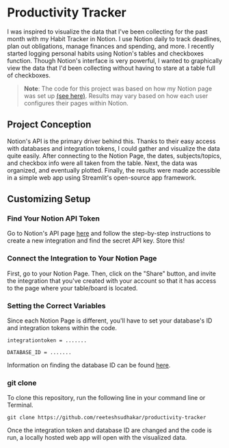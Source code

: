# Productivity Tracker
I was inspired to visualize the data that I've been collecting for the past month with my Habit Tracker in Notion. I use Notion daily to track deadlines, plan out obligations, manage finances and spending, and more. I recently started logging personal habits using Notion's tables and checkboxes function. Though Notion's interface is very powerful, I wanted to graphically view the data that I'd been collecting without having to stare at a table full of checkboxes. 

> **Note**: The code for this project was based on how my Notion page was set up [(see here)](https://ibb.co/jfZS8zb). Results may vary based on how each user configures their pages within Notion. 

## Project Conception
Notion's API is the primary driver behind this. Thanks to their easy access with databases and integration tokens, I could gather and visualize the data quite easily. After connecting to the Notion Page, the dates, subjects/topics, and checkbox info were all taken from the table. Next, the data was organized, and eventually plotted. Finally, the results were made accessible in a simple web app using Streamlit's open-source app framework. 

## Customizing Setup 
### Find Your Notion API Token
Go to Notion's API page [here](https://www.notion.so/my-integrations) and follow the step-by-step instructions to create a new integration and find the secret API key. Store this! 

### Connect the Integration to Your Notion Page
First, go to your Notion Page. Then, click on the "Share" button, and invite the integration that you've created with your account so that it has access to the page where your table/board is located. 

### Setting the Correct Variables
Since each Notion Page is different, you'll have to set your database's ID and integration tokens within the code. 

`integrationtoken = .......`

`DATABASE_ID = .......`

Information on finding the database ID can be found [here](https://developers.notion.com/docs/working-with-databases). 

### git clone 
To clone this repository, run the following line in your command line or Terminal. 

`git clone https://github.com/reeteshsudhakar/productivity-tracker`

Once the integration token and database ID are changed and the code is run, a locally hosted web app will open with the visualized data. 
